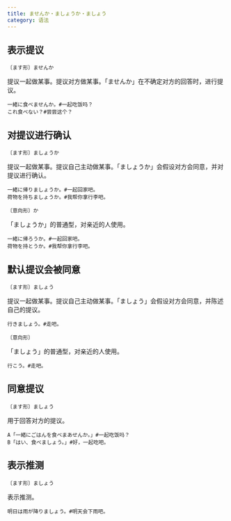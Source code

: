 ```yaml
---
title: ませんか・ましょうか・ましょう
category: 语法
---
```


## 表示提议

`〔ます形〕ませんか`

提议一起做某事。提议对方做某事。「ませんか」在不确定对方的回答时，进行提议。

```example
一緒に食べませんか。#一起吃饭吗？
これ食べない？#尝尝这个？
```

## 对提议进行确认

`〔ます形〕ましょうか`

提议一起做某事。提议自己主动做某事。「ましょうか」会假设对方会同意，并对提议进行确认。

```example
一緒に帰りましょうか。#一起回家吧。
荷物を持ちましょうか。#我帮你拿行李吧。
```

`〔意向形〕か`

「ましょうか」的普通型，对亲近的人使用。

```example
一緒に帰ろうか。#一起回家吧。
荷物を持とうか。#我帮你拿行李吧。
```

## 默认提议会被同意

`〔ます形〕ましょう`

提议一起做某事。提议自己主动做某事。「ましょう」会假设对方会同意，并陈述自己的提议。

```example
行きましょう。#走吧。
```

`〔意向形〕`

「ましょう」的普通型，对亲近的人使用。

```example
行こう。#走吧。
```

## 同意提议

`〔ます形〕ましょう`

用于回答对方的提议。

```example
A「一緒にごはんを食べまあせんか。」#一起吃饭吗？
B「はい、食べましょう。」#好，一起吃吧。
```

## 表示推测

`〔ます形〕ましょう`

表示推测。

```example
明日は雨が降りましょう。#明天会下雨吧。
```
